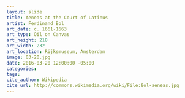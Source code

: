 ```yaml
---
layout: slide
title: Aeneas at the Court of Latinus
artist: Ferdinand Bol
art_date: c. 1661-1663
art_type: Oil on Canvas
art_height: 218
art_width: 232
art_location: Rijksmuseum, Amsterdam
image: 03-20.jpg
date: 2016-03-20 12:00:00 -05:00
categories:
tags:
cite_author: Wikipedia
cite_url: http://commons.wikimedia.org/wiki/File:Bol-aeneas.jpg
---
```

